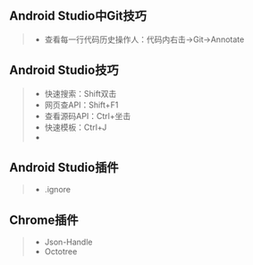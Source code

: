 ## Android Studio中Git技巧

> - 查看每一行代码历史操作人：代码内右击->Git->Annotate



## Android Studio技巧

> - 快速搜索：Shift双击
> - 网页查API：Shift+F1
> - 查看源码API：Ctrl+坐击
> - 快速模板：Ctrl+J
> - 



## Android Studio插件

> - .ignore



## Chrome插件

> - Json-Handle
> - Octotree